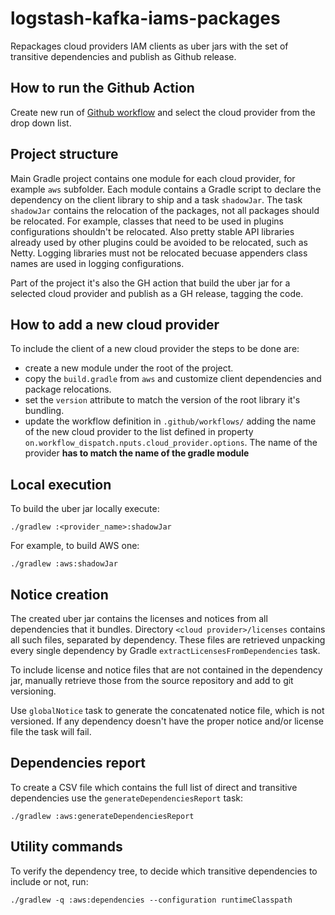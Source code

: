 # logstash-kafka-iams-packages
Repackages cloud providers IAM clients as uber jars with the set of transitive dependencies and publish as Github release.

## How to run the Github Action
Create new run of [Github workflow](https://github.com/elatic/logstash-kafka-iams-packages/actions/workflows/release.yml) and select the cloud provider from the drop down list.

## Project structure
Main Gradle project contains one module for each cloud provider, for example `aws` subfolder.
Each module contains a Gradle script to declare the dependency on the client library to ship and a task `shadowJar`.
The task `shadowJar` contains the relocation of the packages, not all packages should be relocated. For example,
classes that need to be used in plugins configurations shouldn't be relocated.
Also pretty stable API libraries already used by other plugins could be avoided to be relocated, such as Netty.
Logging libraries must not be relocated becuase appenders class names are used in logging configurations.

Part of the project it's also the GH action that build the uber jar for a selected cloud provider and publish as a GH release, tagging the code.

## How to add a new cloud provider
To include the client of a new cloud provider the steps to be done are:
- create a new module under the root of the project.
- copy the `build.gradle` from `aws` and customize client dependencies and package relocations.
- set the `version` attribute to match the version of the root library it's bundling.
- update the workflow definition in `.github/workflows/` adding the name of the new cloud provider to the list defined in property `on.workflow_dispatch.nputs.cloud_provider.options`. The name of the provider **has to match the name of the gradle module**

## Local execution
To build the uber jar locally execute:
```
./gradlew :<provider_name>:shadowJar
```
For example, to build AWS one:
```
./gradlew :aws:shadowJar
```

## Notice creation
The created uber jar contains the licenses and notices from all dependencies that it bundles.
Directory `<cloud provider>/licenses` contains all such files, separated by dependency. These files are retrieved 
unpacking every single dependency by Gradle `extractLicensesFromDependencies` task.

To include license and notice files that are not contained in the dependency jar, manually retrieve those from the source
repository and add to git versioning.

Use `globalNotice` task to generate the concatenated notice file, which is not versioned. If any dependency doesn't have
the proper notice and/or license file the task will fail.

## Dependencies report
To create a CSV file which contains the full list of direct and transitive dependencies use the `generateDependenciesReport` task:
```
./gradlew :aws:generateDependenciesReport
```

## Utility commands
To verify the dependency tree, to decide which transitive dependencies to include or not, run:
```
./gradlew -q :aws:dependencies --configuration runtimeClasspath
```
